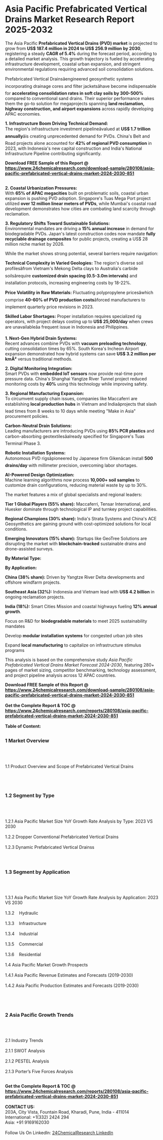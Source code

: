 <h1>Asia Pacific Prefabricated Vertical Drains  Market Research Report 2025-2032</h1><p>The Asia Pacific <strong>Prefabricated Vertical Drains (PVD) market</strong> is projected to grow from <strong>US$ 187.4 million in 2024 to US$ 256.9 million by 2030</strong>, registering a steady <strong>CAGR of 5.4%</strong> during the forecast period, according to a detailed market analysis. This growth trajectory is fueled by accelerating infrastructure development, coastal urban expansion, and stringent environmental regulations requiring advanced soil consolidation solutions.</p><p>Prefabricated Vertical Drainsâengineered geosynthetic systems incorporating drainage cores and filter jacketsâhave become indispensable for <strong>accelerating consolidation rates in soft clay soils by 300-500%</strong> compared to conventional sand drains. Their superior performance makes them the go-to solution for megaprojects spanning <strong>land reclamation, highway construction, and airport expansions</strong> across rapidly developing APAC economies.</p><p><strong>1. Infrastructure Boom Driving Technical Demand:</strong><br>
The region's infrastructure investment pipelineâvalued at <strong>US$ 1.7 trillion annually</strong>âis creating unprecedented demand for PVDs. China's Belt and Road projects alone accounted for <strong>42% of regional PVD consumption</strong> in 2023, with Indonesia's new capital construction and India's National Infrastructure Pipeline contributing significantly.</p><div><b>Download FREE Sample of this Report @ 
            <a href="https://www.24chemicalresearch.com/download-sample/280108/asia-pacific-prefabricated-vertical-drains-market-2024-2030-851">
            https://www.24chemicalresearch.com/download-sample/280108/asia-pacific-prefabricated-vertical-drains-market-2024-2030-851</a></b></div><br><p><strong>2. Coastal Urbanization Pressures:</strong><br>
With <strong>65% of APAC megacities</strong> built on problematic soils, coastal urban expansion is pushing PVD adoption. Singapore's Tuas Mega Port project utilized <strong>over 12 million linear meters of PVDs</strong>, while Mumbai's coastal road development demonstrates how cities are combating land scarcity through reclamation.</p><p><strong>3. Regulatory Shifts Toward Sustainable Solutions:</strong><br>
Environmental mandates are driving a <strong>15% annual increase</strong> in demand for biodegradable PVDs. Japan's latest construction codes now mandate <strong>fully recyclable drainage composites</strong> for public projects, creating a US$ 28 million niche market by 2026.</p><p>While the market shows strong potential, several barriers require navigation:</p><p><strong>Technical Complexity in Varied Geologies:</strong> The region's diverse soil profilesâfrom Vietnam's Mekong Delta clays to Australia's carbide soilsârequire <strong>customized drain spacing (0.5-3.0m intervals)</strong> and installation protocols, increasing engineering costs by 18-22%.</p><p><strong>Price Volatility in Raw Materials:</strong> Fluctuating polypropylene pricesâwhich comprise <strong>40-60% of PVD production costs</strong>âforced manufacturers to implement quarterly price revisions in 2023.</p><p><strong>Skilled Labor Shortages:</strong> Proper installation requires specialized rig operators, with project delays costing up to <strong>US$ 25,000/day</strong> when crews are unavailableâa frequent issue in Indonesia and Philippines.</p><p><strong>1. Next-Gen Hybrid Drain Systems:</strong><br>
Recent advances combine PVDs with <strong>vacuum preloading technology</strong>, cutting consolidation times by 65%. South Korea's Incheon Airport expansion demonstrated how hybrid systems can save <strong>US$ 3.2 million per kmÂ²</strong> versus traditional methods.</p><p><strong>2. Digital Monitoring Integration:</strong><br>
Smart PVDs with <strong>embedded IoT sensors</strong> now provide real-time pore pressure data. China's Shanghai Yangtze River Tunnel project reduced monitoring costs by <strong>40%</strong> using this technology while improving safety.</p><p><strong>3. Regional Manufacturing Expansion:</strong><br>
To circumvent supply chain issues, companies like Maccaferri are establishing <strong>local production hubs</strong> in Vietnam and Indiaâprojects that slash lead times from 8 weeks to 10 days while meeting "Make in Asia" procurement policies.</p><p><strong>Carbon-Neutral Drain Solutions:</strong><br>
	Leading manufacturers are introducing PVDs using <strong>85% PCR plastics</strong> and carbon-absorbing geotextilesâalready specified for Singapore's Tuas Terminal Phase 3.</p><p><strong>Robotic Installation Systems:</strong><br>
	Autonomous PVD rigsâpioneered by Japanese firm Gikenâcan install <strong>500 drains/day</strong> with millimeter precision, overcoming labor shortages.</p><p><strong>AI-Powered Design Optimization:</strong><br>
	Machine learning algorithms now process <strong>10,000+ soil samples</strong> to customize drain configurations, reducing material waste by up to 30%.</p><p>The market features a mix of global specialists and regional leaders:</p><p><strong>Tier 1 Global Players (55% share):</strong> Maccaferri, Tensar International, and Huesker dominate through technological IP and turnkey project capabilities.</p><p><strong>Regional Champions (30% share):</strong> India's Strata Systems and China's ACE Geosynthetics are gaining ground with cost-optimized solutions for local conditions.</p><p><strong>Emerging Innovators (15% share):</strong> Startups like GeoTree Solutions are disrupting the market with <strong>blockchain-tracked</strong> sustainable drains and drone-assisted surveys.</p><p><strong>By Material Type:</strong></p><p><strong>By Application:</strong></p><p><strong>China (38% share):</strong> Driven by Yangtze River Delta developments and offshore windfarm projects.</p><p><strong>Southeast Asia (32%):</strong> Indonesia and Vietnam lead with <strong>US$ 4.2 billion</strong> in ongoing reclamation projects.</p><p><strong>India (18%):</strong> Smart Cities Mission and coastal highways fueling <strong>12% annual growth</strong>.</p><p>Focus on R&amp;D for <strong>biodegradable materials</strong> to meet 2025 sustainability mandates</p><p>Develop <strong>modular installation systems</strong> for congested urban job sites</p><p>Expand <strong>local manufacturing</strong> to capitalize on infrastructure stimulus programs</p><p>This analysis is based on the comprehensive study <em>Asia Pacific Prefabricated Vertical Drains Market Forecast 2024-2030</em>, featuring 280+ pages of market sizing, competitor benchmarking, technology assessment, and project pipeline analysis across 12 APAC countries.</p><div><b>Download FREE Sample of this Report @ 
            <a href="https://www.24chemicalresearch.com/download-sample/280108/asia-pacific-prefabricated-vertical-drains-market-2024-2030-851">
            https://www.24chemicalresearch.com/download-sample/280108/asia-pacific-prefabricated-vertical-drains-market-2024-2030-851</a></b></div><br><div><b>Get the Complete Report & TOC @ 
            <a href="https://www.24chemicalresearch.com/reports/280108/asia-pacific-prefabricated-vertical-drains-market-2024-2030-851">
            https://www.24chemicalresearch.com/reports/280108/asia-pacific-prefabricated-vertical-drains-market-2024-2030-851</a></b></div><br>
            <b>Table of Content:</b><p><h2><span style="font-size:16px"><strong>1 Market Overview&nbsp;&nbsp; &nbsp;</strong></span></h2><br />
<br />
<p>1.1 Product Overview and Scope of Prefabricated Vertical Drains &nbsp;</p><br />
<br />
<h2><strong><span style="font-size:16px">1.2 Segment by Type&nbsp;&nbsp; &nbsp;</span></strong></h2><br />
<br />
<p>1.2.1 Asia Pacific Market Size YoY Growth Rate Analysis by Type: 2023 VS 2030&nbsp;&nbsp; &nbsp;<br /><br />
1.2.2 Dropper Conventional Prefabricated Vertical Drains&nbsp;&nbsp; &nbsp;<br /><br />
1.2.3 Dynamic Prefabricated Vertical Drainss<br /><br />
<br />
<h2><span style="font-size:16px"><strong>1.3 Segment by Application&nbsp;&nbsp;</strong></span></h2><br />
<br />
<p>1.3.1 Asia Pacific Market Size YoY Growth Rate Analysis by Application: 2023 VS 2030&nbsp;&nbsp; &nbsp;<br /><br />
1.3.2&nbsp;&nbsp; &nbsp;Hydraulic<br /><br />
1.3.3&nbsp;&nbsp; &nbsp;Infrastructure<br /><br />
1.3.4&nbsp;&nbsp; &nbsp;Industrial<br /><br />
1.3.5&nbsp;&nbsp; &nbsp;Commercial<br /><br />
1.3.6&nbsp;&nbsp; &nbsp;Residential<br /><br />
1.4 Asia Pacific Market Growth Prospects&nbsp;&nbsp; &nbsp;<br /><br />
1.4.1 Asia Pacific Revenue Estimates and Forecasts (2019-2030)&nbsp;&nbsp; &nbsp;<br /><br />
1.4.2 Asia Pacific Production Estimates and Forecasts (2019-2030)&nbsp;&nbsp;</p><br />
<br />
<h2><span style="font-size:16px"><strong>2 Asia Pacific Growth Trends&nbsp;&nbsp; &nbsp;</strong></span></h2><br />
<br />
<p>2.1 Industry Trends&nbsp;&nbsp; &nbsp;<br /><br />
2.1.1 SWOT Analysis&nbsp;&nbsp; &nbsp;<br /><br />
2.1.2 PESTEL Analysis&nbsp;&nbsp; &nbsp;<br /><br />
2.1.3 Porter&rsquo;s Five Forces Analysis&nbsp;&nbsp; &nbsp;<br /><br />
</p><div><b>Get the Complete Report & TOC @ 
            <a href="https://www.24chemicalresearch.com/reports/280108/asia-pacific-prefabricated-vertical-drains-market-2024-2030-851">
            https://www.24chemicalresearch.com/reports/280108/asia-pacific-prefabricated-vertical-drains-market-2024-2030-851</a></b></div><br><b>CONTACT US:</b><br>
            203A, City Vista, Fountain Road, Kharadi, Pune, India - 411014<br>
            International: +1(332) 2424 294<br>
            Asia: +91 9169162030 <br><br>
            Follow Us On LinkedIn: <a href="https://www.linkedin.com/company/24chemicalresearch/">24ChemicalResearch LinkedIn</a>